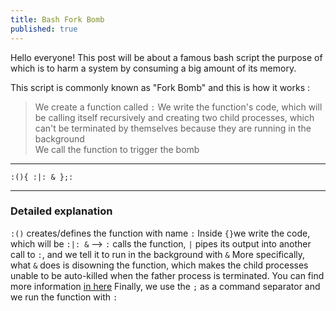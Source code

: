 ```yaml
---
title: Bash Fork Bomb
published: true
---
```


Hello everyone! This post will be about a famous bash script the purpose of which is to harm a system by consuming a big amount of its memory.

This script is commonly known as "Fork Bomb" and this is how it works :

>We create a function called `:`
>We write the function's code, which will be calling itself recursively and creating two child processes, which can't be terminated by themselves because they are running in the background<br>
>We call the function to trigger the bomb<br>

***
```
:(){ :|: & };:
```
***

### Detailed explanation


`:()` creates/defines the function with name `:`</li>
Inside `{}`we write the code, which will be `:|: &` --> `:` calls the function, `|` pipes its output into another call to `:`, and we tell it to run in the background with `&`
More specifically, what `&` does is disowning the function, which makes the child processes unable to be auto-killed when the father process is terminated. You can find more information [in here](https://datacadamia.com/lang/bash/process/ampersand)
Finally, we use the `;` as a command separator and we run the function with `:`

